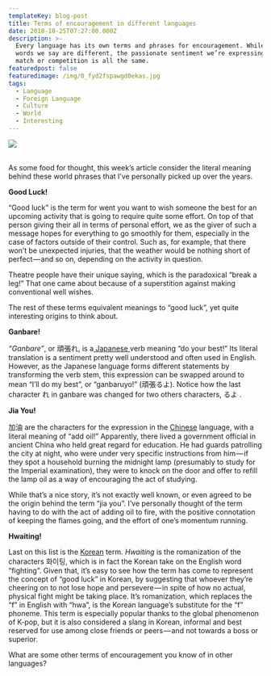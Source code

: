 ```yaml
---
templateKey: blog-post
title: Terms of encouragement in different languages
date: 2018-10-25T07:27:00.000Z
description: >-
  Every language has its own terms and phrases for encouragement. While the
  words we say are different, the passionate sentiment we’re expressing over a
  match or competition is all the same.
featuredpost: false
featuredimage: /img/0_fyd2fspawgd0ekas.jpg
tags:
  - Language
  - Foreign Language
  - Culture
  - World
  - Interesting
---
```

![](/img/0_fyd2fspawgd0ekas.jpg)

<br>As some food for thought, this week’s article consider the literal meaning behind these world phrases that I’ve personally picked up over the years.



**Good Luck!**



“Good luck” is the term for went you want to wish someone the best for an upcoming activity that is going to require quite some effort. On top of that person giving their all in terms of personal effort, we as the giver of such a message hopes for everything to go smoothly for them, especially in the case of factors outside of their control. Such as, for example, that there won’t be unexpected injuries, that the weather would be nothing short of perfect — and so on, depending on the activity in question.



Theatre people have their unique saying, which is the paradoxical “break a leg!” That one came about because of a superstition against making conventional well wishes.



The rest of these terms equivalent meanings to “good luck”, yet quite interesting origins to think about.



**Ganbare!**



_“Ganbare”_, or 頑張れ, is a[ Japanese ](https://fluentup.com/search?japanese)verb meaning “do your best!” Its literal translation is a sentiment pretty well understood and often used in English. However, as the Japanese language forms different statements by transforming the verb stem, this expression can be swapped around to mean “I’ll do my best”, or “ganbaruyo!” (頑張るよ). Notice how the last character れ in ganbare was changed for two others characters, るよ .



**Jia You!**



加油 are the characters for the expression in the [Chinese](https://fluentup.com/search?chinese) language, with a literal meaning of “add oil!” Apparently, there lived a government official in ancient China who held great regard for education. He had guards patrolling the city at night, who were under very specific instructions from him — if they spot a household burning the midnight lamp (presumably to study for the Imperial examination), they were to knock on the door and offer to refill the lamp oil as a way of encouraging the act of studying.



While that’s a nice story, it’s not exactly well known, or even agreed to be the origin behind the term “jia you”. I’ve personally thought of the term having to do with the act of adding oil to fire, with the positive connotation of keeping the flames going, and the effort of one’s momentum running.



**Hwaiting!**



Last on this list is the [Korean](https://fluentup.com/search?korean) term. _Hwaiting_ is the romanization of the characters 화이팅, which is in fact the Korean take on the English word “fighting”. Given that, it’s easy to see how the term has come to represent the concept of “good luck” in Korean, by suggesting that whoever they’re cheering on to not lose hope and persevere — in spite of how no actual, physical fight might be taking place. It’s romanization, which replaces the “f” in English with “hwa”, is the Korean language’s substitute for the “f” phoneme. This term is especially popular thanks to the global phenomenon of K-pop, but it is also considered a slang in Korean, informal and best reserved for use among close friends or peers — and not towards a boss or superior.



What are some other terms of encouragement you know of in other languages?
